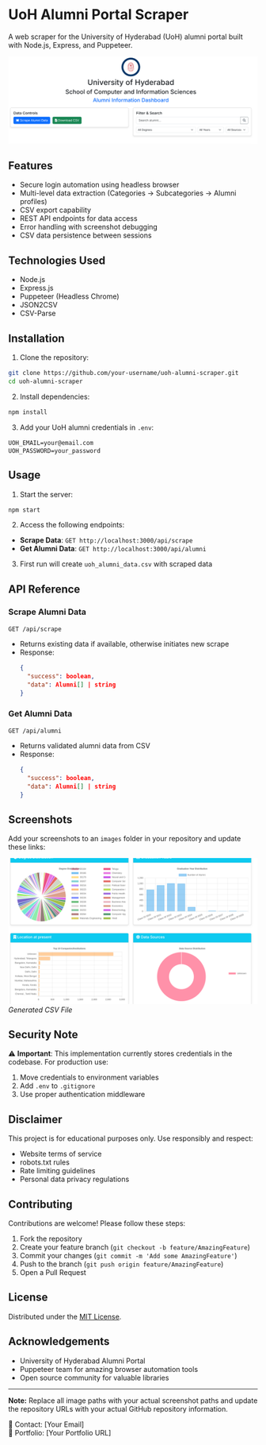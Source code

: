 # UoH Alumni Portal Scraper

A web scraper for the University of Hyderabad (UoH) alumni portal built with Node.js, Express, and Puppeteer.

![Project Screenshot](/images/scraper-screenshot.png)

## Features

- Secure login automation using headless browser
- Multi-level data extraction (Categories → Subcategories → Alumni profiles)
- CSV export capability
- REST API endpoints for data access
- Error handling with screenshot debugging
- CSV data persistence between sessions

## Technologies Used

- Node.js
- Express.js
- Puppeteer (Headless Chrome)
- JSON2CSV
- CSV-Parse

## Installation

1. Clone the repository:
```bash
git clone https://github.com/your-username/uoh-alumni-scraper.git
cd uoh-alumni-scraper
```

2. Install dependencies:
```bash
npm install
```

3. Add your UoH alumni credentials in `.env`:
```env
UOH_EMAIL=your@email.com
UOH_PASSWORD=your_password
```

## Usage

1. Start the server:
```bash
npm start
```

2. Access the following endpoints:
- **Scrape Data**: `GET http://localhost:3000/api/scrape`
- **Get Alumni Data**: `GET http://localhost:3000/api/alumni`

3. First run will create `uoh_alumni_data.csv` with scraped data

## API Reference

### Scrape Alumni Data
```http
GET /api/scrape
```
- Returns existing data if available, otherwise initiates new scrape
- Response:
  ```json
  {
    "success": boolean,
    "data": Alumni[] | string
  }
  ```

### Get Alumni Data
```http
GET /api/alumni
```
- Returns validated alumni data from CSV
- Response:
  ```json
  {
    "success": boolean,
    "data": Alumni[] | string
  }
  ```

## Screenshots

Add your screenshots to an `images` folder in your repository and update these links:

![CSV Output](/images/csv-screenshot.png)  
*Generated CSV File*

## Security Note

⚠️ **Important**: This implementation currently stores credentials in the codebase. For production use:
1. Move credentials to environment variables
2. Add `.env` to `.gitignore`
3. Use proper authentication middleware

## Disclaimer

This project is for educational purposes only. Use responsibly and respect:
- Website terms of service
- robots.txt rules
- Rate limiting guidelines
- Personal data privacy regulations

## Contributing

Contributions are welcome! Please follow these steps:
1. Fork the repository
2. Create your feature branch (`git checkout -b feature/AmazingFeature`)
3. Commit your changes (`git commit -m 'Add some AmazingFeature'`)
4. Push to the branch (`git push origin feature/AmazingFeature`)
5. Open a Pull Request

## License

Distributed under the [MIT License](LICENSE).

## Acknowledgements

- University of Hyderabad Alumni Portal
- Puppeteer team for amazing browser automation tools
- Open source community for valuable libraries

---

**Note:** Replace all image paths with your actual screenshot paths and update the repository URLs with your actual GitHub repository information.

📧 Contact: [Your Email]  
🔗 Portfolio: [Your Portfolio URL]
